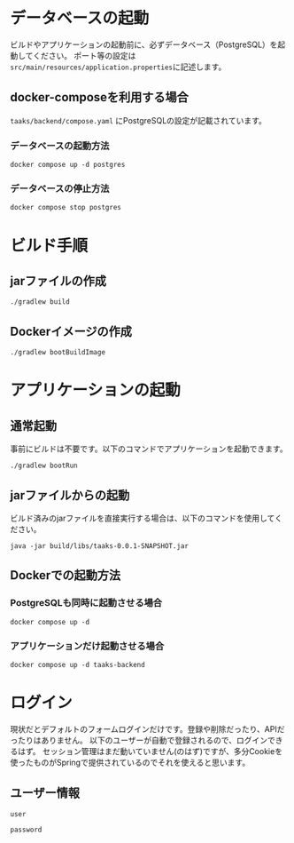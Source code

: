 # データベースの起動

ビルドやアプリケーションの起動前に、必ずデータベース（PostgreSQL）を起動してください。
ポート等の設定は`src/main/resources/application.properties`に記述します。

## docker-composeを利用する場合

`taaks/backend/compose.yaml` にPostgreSQLの設定が記載されています。

### データベースの起動方法

```
docker compose up -d postgres
```

### データベースの停止方法

```
docker compose stop postgres
```

# ビルド手順

## jarファイルの作成

```
./gradlew build
```

## Dockerイメージの作成

```
./gradlew bootBuildImage
```

# アプリケーションの起動

## 通常起動

事前にビルドは不要です。以下のコマンドでアプリケーションを起動できます。

```
./gradlew bootRun
```

## jarファイルからの起動

ビルド済みのjarファイルを直接実行する場合は、以下のコマンドを使用してください。

```
java -jar build/libs/taaks-0.0.1-SNAPSHOT.jar
```

## Dockerでの起動方法

### PostgreSQLも同時に起動させる場合

```
docker compose up -d
```

### アプリケーションだけ起動させる場合

```
docker compose up -d taaks-backend
```

# ログイン

現状だとデフォルトのフォームログインだけです。登録や削除だったり、APIだったりはありません。
以下のユーザーが自動で登録されるので、ログインできるはず。
セッション管理はまだ動いていません(のはず)ですが、多分Cookieを使ったものがSpringで提供されているのでそれを使えると思います。

## ユーザー情報

```
user
```

```
password
```
